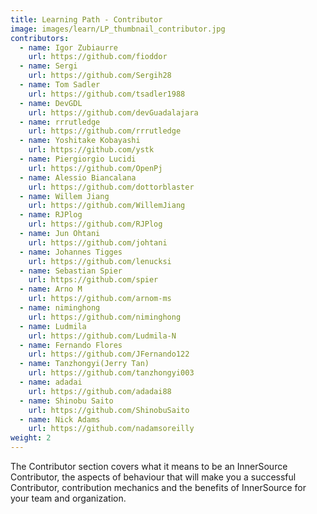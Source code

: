 ```yaml
---
title: Learning Path - Contributor
image: images/learn/LP_thumbnail_contributor.jpg
contributors:
  - name: Igor Zubiaurre
    url: https://github.com/fioddor
  - name: Sergi
    url: https://github.com/Sergih28
  - name: Tom Sadler
    url: https://github.com/tsadler1988
  - name: DevGDL
    url: https://github.com/devGuadalajara
  - name: rrrutledge
    url: https://github.com/rrrutledge
  - name: Yoshitake Kobayashi
    url: https://github.com/ystk
  - name: Piergiorgio Lucidi
    url: https://github.com/OpenPj
  - name: Alessio Biancalana
    url: https://github.com/dottorblaster
  - name: Willem Jiang
    url: https://github.com/WillemJiang
  - name: RJPlog
    url: https://github.com/RJPlog
  - name: Jun Ohtani
    url: https://github.com/johtani
  - name: Johannes Tigges
    url: https://github.com/lenucksi
  - name: Sebastian Spier
    url: https://github.com/spier
  - name: Arno M
    url: https://github.com/arnom-ms
  - name: niminghong
    url: https://github.com/niminghong
  - name: Ludmila
    url: https://github.com/Ludmila-N
  - name: Fernando Flores
    url: https://github.com/JFernando122
  - name: Tanzhongyi(Jerry Tan)
    url: https://github.com/tanzhongyi003
  - name: adadai
    url: https://github.com/adadai88
  - name: Shinobu Saito
    url: https://github.com/ShinobuSaito
  - name: Nick Adams
    url: https://github.com/nadamsoreilly
weight: 2
---
```


The Contributor section covers what it means to be an InnerSource Contributor, the aspects of behaviour that will make you a successful Contributor, contribution mechanics and the benefits of InnerSource for your team and organization.
<!--- This file autogenerated from https://github.com/InnerSourceCommons/InnerSourceLearningPath/blob/master/scripts -->
